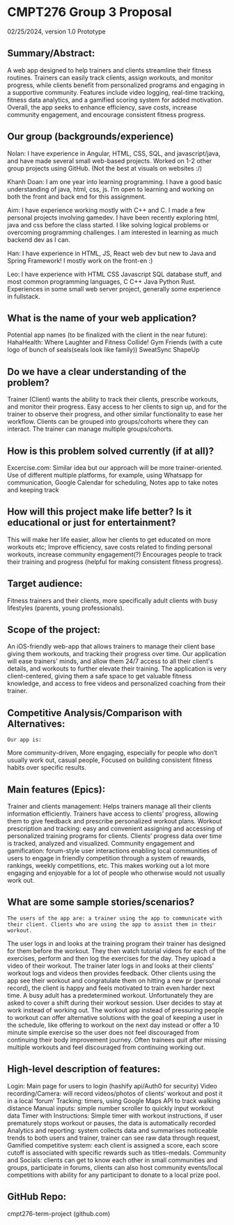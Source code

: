 # CMPT276 Group 3 Proposal
02/25/2024, version 1.0 Prototype

## Summary/Abstract:

A web app designed to help trainers and clients streamline their fitness routines. Trainers can easily track clients, assign workouts, and monitor progress, while clients benefit from personalized programs and engaging in a supportive community. Features include video logging, real-time tracking, fitness data analytics, and a gamified scoring system for added motivation. Overall, the app seeks to enhance efficiency, save costs, increase community engagement, and encourage consistent fitness progress.

## Our group (backgrounds/experience)

Nolan: I have experience in Angular, HTML, CSS, SQL, and javascript/java, and have made several small web-based projects. Worked on 1-2 other group projects using GitHub. (Not the best at visuals on websites :/) 

Khanh Doan: I am one year into learning programming. I have a good basic understanding of java, html, css, js. I’m open to learning and working on both the front and back end for this assignment.

Aim: I have experience working mostly with C++ and C. I made a few personal projects involving gamedev. I have been recently exploring html, java and css before the class started. I like solving logical problems or overcoming programming challenges. I am interested in learning as much backend dev as I can.

Han: I have experience in HTML, JS, React web dev but new to Java and Spring Framework! I mostly work on the front-en :)

Leo: I have experience with HTML CSS Javascript SQL database stuff, and most common programming languages, C C++ Java Python Rust. Experiences in some small web server project, generally some experience in fullstack. 

## What is the name of your web application?
Potential app names (to be finalized with the client in the near future):
HahaHealth: Where Laughter and Fitness Collide! 
Gym Friends (with a cute logo of bunch of seals(seals look like family))
SweatSync
ShapeUp

## Do we have a clear understanding of the problem?
Trainer (Client) wants the ability to track their clients, prescribe workouts, and monitor their progress. Easy access to her clients to sign up, and for the trainer to observe their progress, and other similar functionality to ease her workflow. Clients can be grouped into groups/cohorts where they can interact. The trainer can manage multiple groups/cohorts.

## How is this problem solved currently (if at all)?
Excercise.com: Similar idea but our approach will be more trainer-oriented.
Use of different multiple platforms, for example, using Whatsapp for communication, Google Calendar for scheduling, Notes app to take notes and keeping track

## How will this project make life better? Is it educational or just for entertainment?
This will make her life easier, allow her clients to get educated on more workouts etc;
Improve efficiency, save costs related to finding personal workouts, increase community engagement(?)
Encourages people to track their training and progress (helpful for making consistent fitness progress).

## Target audience:
Fitness trainers and their clients, more specifically adult clients with busy lifestyles (parents, young professionals).

## Scope of the project:
An iOS-friendly web-app that allows trainers to manage their client base giving them workouts, and tracking their progress over time. Our application will ease trainers' minds, and allow them 24/7 access to all their client's details, and workouts to further elevate their training. The application is very client-centered, giving them a safe space to get valuable fitness knowledge, and access to free videos and personalized coaching from their trainer.

## Competitive Analysis/Comparison with Alternatives:
	Our app is:
More community-driven, 
More engaging, especially for people who don’t usually work out, casual people,
Focused on building consistent fitness habits over specific results.

## Main features (Epics):
Trainer and clients management: Helps trainers manage all their clients information efficiently. Trainers have access to clients’ progress, allowing them to give feedback and prescribe personalized workout plans.
Workout prescription and tracking: easy and convenient assigning and accessing of personalized training programs for clients. Clients’ progress data over time is tracked, analyzed and visualized.
Community engagement and gamification: forum-style user interactions enabling local communities of users to engage in friendly competition through a system of rewards, rankings, weekly competitions, etc. This makes working out a lot more engaging and enjoyable for a lot of people who otherwise would not usually work out.

## What are some sample stories/scenarios? 
	The users of the app are: a trainer using the app to communicate with their client. Clients who are using the app to assist them in their workout. 
The user logs in and looks at the training program their trainer has designed for them before the workout. They then watch tutorial videos for each of the exercises, perform and then log the exercises for the day. They upload a video of their workout. The trainer later logs in and looks at their clients’ workout logs and videos then provides feedback. Other clients using the app see their workout and congratulate them on hitting a new pr (personal record), the client is happy and feels motivated to train even harder next time.
A busy adult has a predetermined workout. Unfortunately they are asked to cover a shift during their workout session. User decides to stay at work instead of working out. The workout app instead of pressuring people to workout can offer alternative solutions with the goal of keeping a user in the schedule, like offering to workout on the next day instead or offer a 10 minute simple exercise so the user does not feel discouraged from continuing their body improvement journey. Often trainees quit after missing multiple workouts and feel discouraged from continuing working out.

## High-level description of features: 
Login:  Main page for users to login (hashify api/Auth0 for security)
Video recording/Camera: will record videos/photos of clients’ workout and post it in a local ‘forum’
Tracking:  timers, using Google Maps API to track walking distance
Manual inputs: simple number scroller to quickly input workout data
Timer with Instructions: Simple timer with workout instructions, if user prematurely stops workout or pauses, the data is automatically recorded
Analytics and reporting: system collects data and summarises noticeable trends to both users and trainer, trainer can see raw data through request,
Gamified competitive system: each client is assigned a score, each score cutoff is associated with specific rewards such as titles-medals.
Community and Socials: clients can get to know each other in small communities and groups, participate in forums, clients can also host community events/local competitions with ability for any participant to donate to a local prize pool.

## GitHub Repo: 
cmpt276-term-project (github.com)
